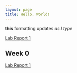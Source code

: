```yaml
---
layout: page
title: Hello, World!
---
```


**this** formatting updates _as I type_

[Lab Report 1](https://ijjones.github.io/cse15l-lab-reports/lab-report-1-week-0.html)


## Week 0

[Lab Report 1](https://ijjones.github.io/cse15l-lab-reports/lab-report-1-week-0.html)
